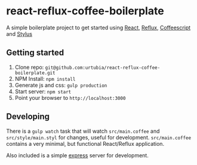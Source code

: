 # react-reflux-coffee-boilerplate

A simple boilerplate project to get started using [React](https://facebook.github.io/react/), 
[Reflux](https://github.com/reflux/refluxjs), [Coffeescript](http://coffeescript.org/) and
[Stylus](https://learnboost.github.io/stylus/)

## Getting started

1. Clone repo: `git@github.com:urtubia/react-reflux-coffee-boilerplate.git`
2. NPM Install: `npm install`
3. Generate js and css: `gulp production`
4. Start server: `npm start`
5. Point your browser to `http://localhost:3000`

## Developing

There is a `gulp watch` task that will watch `src/main.coffee` and `src/style/main.styl` for changes, useful for development.
`src/main.coffee` contains a very minimal, but functional React/Reflux application.

Also included is a simple [express](http://expressjs.com/) server for development.
